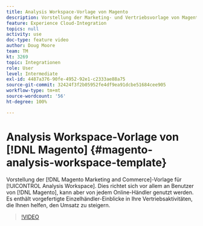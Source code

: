 ```yaml
---
title: Analysis Workspace-Vorlage von Magento
description: Vorstellung der Marketing- und Vertriebsvorlage von Magento für Analysis Workspace.
feature: Experience Cloud-Integration
topics: null
activity: use
doc-type: feature video
author: Doug Moore
team: TM
kt: 3269
topic: Integrationen
role: User
level: Intermediate
exl-id: 4487a376-90fe-4952-92e1-c2333ae88a75
source-git-commit: 32424f3f2b05952fe4df9ea91dcbe51684cee905
workflow-type: tm+mt
source-wordcount: '56'
ht-degree: 100%

---
```


# Analysis Workspace-Vorlage von [!DNL Magento]  {#magento-analysis-workspace-template}

Vorstellung der [!DNL Magento Marketing and Commerce]-Vorlage für [!UICONTROL Analysis Workspace]. Dies richtet sich vor allem an Benutzer von [!DNL Magento], kann aber von jedem Online-Händler genutzt werden. Es enthält vorgefertigte Einzelhändler-Einblicke in Ihre Vertriebsaktivitäten, die Ihnen helfen, den Umsatz zu steigern.

>[!VIDEO](https://video.tv.adobe.com/v/28164/?quality=12)
